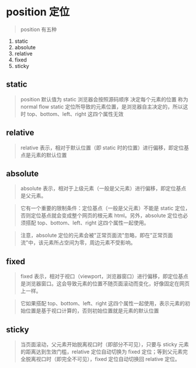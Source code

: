 # position 定位

> position 有五种

1. static
2. absolute
3. relative
4. fixed
5. sticky

## static

> position 默认值为 static
> 浏览器会按照源码顺序 决定每个元素的位置 称为 normal flow
> static 定位所导致的元素位置，是浏览器自主决定的，所以这时 top、bottom、left、right 这四个属性无效

## relative

> relative 表示，相对于默认位置（即 static 时的位置）进行偏移，即定位基点是元素的默认位置

## absolute

> absolute 表示，相对于上级元素（一般是父元素）进行偏移，即定位基点是父元素。

> 它有一个重要的限制条件：定位基点（一般是父元素）不能是 static 定位，否则定位基点就会变成整个网页的根元素 html。另外，absolute 定位也必须搭配 top、bottom、left、right 这四个属性一起使用。

> 注意，absolute 定位的元素会被"正常页面流"忽略，即在"正常页面流"中，该元素所占空间为零，周边元素不受影响。

## fixed

> fixed 表示，相对于视口（viewport，浏览器窗口）进行偏移，即定位基点是浏览器窗口。这会导致元素的位置不随页面滚动而变化，好像固定在网页上一样。

> 它如果搭配 top、bottom、left、right 这四个属性一起使用，表示元素的初始位置是基于视口计算的，否则初始位置就是元素的默认位置

## sticky

> 当页面滚动，父元素开始脱离视口时（即部分不可见），只要与 sticky 元素的距离达到生效门槛，relative 定位自动切换为 fixed 定位；等到父元素完全脱离视口时（即完全不可见），fixed 定位自动切换回 relative 定位。
